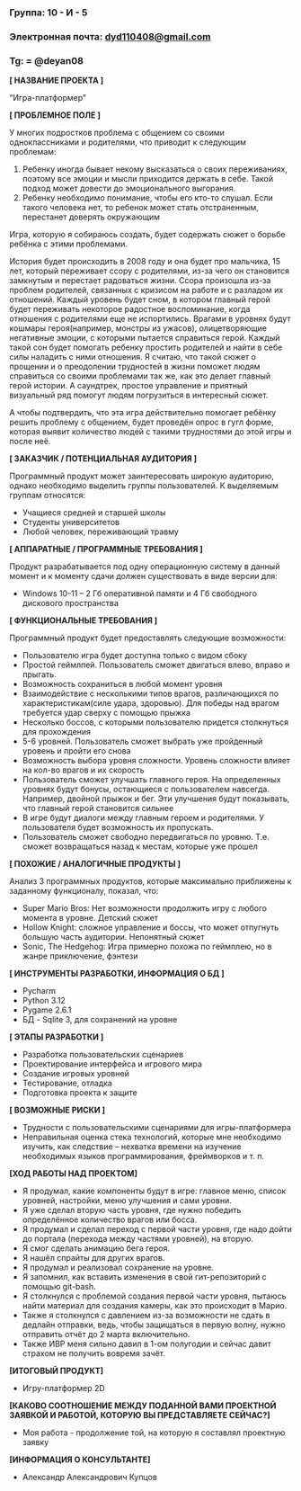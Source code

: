### Группа: 10 - И - 5
### Электронная почта: dyd110408@gmail.com 
### Tg: = @deyan08


**[ НАЗВАНИЕ ПРОЕКТА ]**

“Игра-платформер”

**[ ПРОБЛЕМНОЕ ПОЛЕ ]**

У многих подростков проблема с общением со своими одноклассниками и родителями, что приводит к следующим проблемам:

1. Ребенку иногда бывает некому высказаться о своих переживаниях, поэтому все эмоции и мысли приходится держать в себе. Такой подход может довести до эмоционального выгорания.
2. Ребенку необходимо понимание, чтобы его кто-то слушал. Если такого человека нет, то ребенок может стать отстраненным, перестанет доверять окружающим

Игра, которую я собираюсь создать, будет содержать сюжет о борьбе ребёнка с этими проблемами. 

История будет происходить в 2008 году и она будет про мальчика, 15 лет, который переживает ссору с родителями, из-за чего он становится замкнутым и перестает радоваться жизни. 
Ссора произошла из-за проблем родителей, связанных с кризисом на работе и с разладом их отношений. Каждый уровень будет сном, в котором главный герой будет переживать некоторое радостное воспоминание, когда отношения с родителями еще не испортились. 
Врагами в уровнях будут кошмары героя(например, монстры из ужасов), олицетворяющие негативные эмоции, с которыми пытается справиться герой.
Каждый такой сон будет помогать ребенку простить родителей и найти в себе силы наладить с ними отношения. 
Я считаю, что такой сюжет о прощении и о преодолении трудностей в жизни поможет людям справиться со своими проблемами так же, как это делает главный герой истории. 
А саундтрек, простое управление и приятный визуальный ряд помогут людям погрузиться в интересный сюжет.

А чтобы подтвердить, что эта игра действительно помогает ребёнку решить проблему с общением, 
будет проведён опрос в гугл форме, которая выявит количество людей с такими трудностями до этой игры и после неё.

**[ ЗАКАЗЧИК / ПОТЕНЦИАЛЬНАЯ АУДИТОРИЯ ]**

Программный продукт может заинтересовать широкую аудиторию, однако необходимо выделить 
группы пользователей. К выделяемым группам относятся:

* Учащиеся средней и старшей школы
* Студенты университетов
* Любой человек, переживающий травму

**[ АППАРАТНЫЕ / ПРОГРАММНЫЕ ТРЕБОВАНИЯ ]** 

Продукт разрабатывается под одну операционную систему в 
данный момент и к моменту сдачи должен существовать в 
виде версии для:

* Windows 10-11 – 2 Гб оперативной памяти и 4 Гб свободного дискового пространства 

**[ ФУНКЦИОНАЛЬНЫЕ ТРЕБОВАНИЯ ]**

Программный продукт будет предоставлять следующие возможности:

* Пользователю игра будет доступна только с видом сбоку
* Простой геймлпей. Пользователь сможет двигаться влево, вправо и прыгать.
* Возможность сохраниться в любой момент уровня
* Взаимодействие с несколькими типов врагов, различающихся по характеристикам(силе удара, здоровью).  Для победы над врагом требуется удар сверху с помощью прыжка
* Несколько боссов, с которыми пользователю придется столкнуться для прохождения
* 5-6 уровней. Пользователь сможет выбрать уже пройденный уровень и пройти его снова
* Возможность выбора уровня сложности. Уровень сложности влияет на кол-во врагов и их скорость
* Пользователь сможет улучшать главного героя. На определенных уровнях будут бонусы, остающиеся с пользователем навсегда. Например, двойной прыжок и бег.
Эти улучшения будут показывать, что главный герой становится сильнее
* В игре будут диалоги между главным героем и родителями. У пользователя будет возможность их пропускать.
* Пользователь сможет свободно передвигаться по уровню. Т.е. сможет возвращаться назад к местам, которые уже прошел

**[ ПОХОЖИЕ / АНАЛОГИЧНЫЕ ПРОДУКТЫ ]**

Анализ 3 программных продуктов, которые максимально 
приближены к заданному функционалу, показал, что:

* Super Mario Bros: Нет возможности продолжить игру с любого момента в уровне. Детский сюжет
* Hollow Knight: сложное управление и боссы, что может отпугнуть большую часть аудитории.
Непонятный сюжет
* Sonic, The Hedgehog: Игра примерно похожа по геймплею, но в жанре приключение, фэнтези

**[ ИНСТРУМЕНТЫ РАЗРАБОТКИ, ИНФОРМАЦИЯ О БД ]**

* Pycharm
* Python 3.12
* Pygame 2.6.1
* БД - Sqlite 3, для сохранений на уровне

**[ ЭТАПЫ РАЗРАБОТКИ ]**

*	Разработка пользовательских сценариев
*	Проектирование интерфейса и игрового мира
*   Создание игровых уровней
*	Тестирование, отладка
*	Подготовка проекта к защите

**[ ВОЗМОЖНЫЕ РИСКИ ]**

*   Трудности с пользовательскими сценариями для игры-платформера
*	Неправильная оценка стека технологий, которые мне 
необходимо изучить, как следствие – нехватка времени на изучение    
необходимых языков программирования, фреймворков и т. п.

**[ХОД РАБОТЫ НАД ПРОЕКТОМ]**

* Я продумал, какие компоненты будут в игре: главное меню, список уровней, настройки, меню улучшения и сами уровни. 
* Я уже сделал вторую часть уровня, где нужно победить определённое количество врагов или босса. 
* Я продумал и сделал переход с первой части уровня, где надо дойти до портала (перехода между частями уровней), на вторую. 
* Я смог сделать анимацию бега героя.
* Я нашёл спрайты для других врагов.
* Я продумал и реализовал сохранение на уровне.
* Я запомнил, как вставить изменения в свой гит-репозиторий с помощью git-bash.
* Я столкнулся с проблемой создания первой части уровня, пытаюсь найти материал для создания камеры, как это происходит в Марио.
* Также я столкнулся с давлением из-за возможности не сдать в дедлайн отправки, ведь, чтобы защищаться в первую волну,
нужно отправить отчёт до 2 марта включительно.
* Также ИВР меня сильно давил в 1-ом полугодии и сейчас давит страхом не получить вовремя зачёт.

**[ИТОГОВЫЙ ПРОДУКТ]**
* Игру-платформер 2D

**[КАКОВО СООТНОШЕНИЕ МЕЖДУ ПОДАННОЙ ВАМИ ПРОЕКТНОЙ ЗАЯВКОЙ И РАБОТОЙ, КОТОРУЮ ВЫ ПРЕДСТАВЛЯЕТЕ СЕЙЧАС?]**
* Моя работа - продолжение той, на которую я составлял проектную заявку

**[ИНФОРМАЦИЯ О КОНСУЛЬТАНТЕ]**
* Александр Александрович Купцов